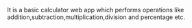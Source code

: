 It is a basic calculator web app which performs operations like addition,subtraction,multiplication,division and percentage etc.

